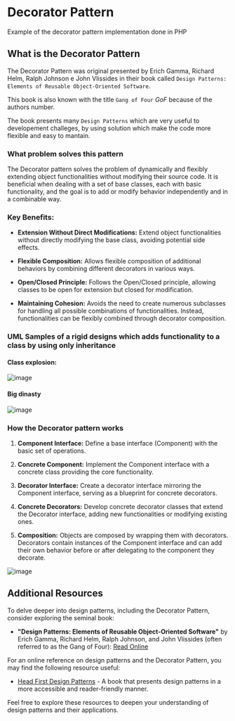 # Decorator Pattern
Example of the decorator pattern  implementation done in PHP

## What is the Decorator Pattern
The Decorator Pattern was original presented by Erich Gamma, Richard Helm, Ralph Johnson e John Vlissides in their book called `Design Patterns: Elements of Reusable Object-Oriented Software`. 

This book is also known with the title `Gang of Four` *GoF* because of the authors number. 

The book presents many `Design Patterns` which are very useful to developement challeges, by using solution which make the code more flexible and easy to mantain.

### What problem solves this pattern
The Decorator pattern solves the problem of dynamically and flexibly extending object functionalities without modifying their source code. It is beneficial when dealing with a set of base classes, each with basic functionality, and the goal is to add or modify behavior independently and in a combinable way.

### Key Benefits:

- **Extension Without Direct Modifications:** Extend object functionalities without directly modifying the base class, avoiding potential side effects.

- **Flexible Composition:** Allows flexible composition of additional behaviors by combining different decorators in various ways.

- **Open/Closed Principle:** Follows the Open/Closed principle, allowing classes to be open for extension but closed for modification.

- **Maintaining Cohesion:** Avoids the need to create numerous subclasses for handling all possible combinations of functionalities. Instead, functionalities can be flexibly combined through decorator composition.

### UML Samples of a rigid designs which adds functionality to a class by using only inheritance

#### Class explosion:
![image](https://github.com/antonio8101/decorator_pattern_php/assets/300245/4266d683-2f11-4319-a445-3a6427c24a80)

#### Big dinasty
![image](https://github.com/antonio8101/decorator_pattern_php/assets/300245/b53e4c65-d4c7-43fd-9ad6-25d169cae0fb)

### How the Decorator pattern works

1. **Component Interface:** Define a base interface (Component) with the basic set of operations.

2. **Concrete Component:** Implement the Component interface with a concrete class providing the core functionality.

3. **Decorator Interface:** Create a decorator interface mirroring the Component interface, serving as a blueprint for concrete decorators.

4. **Concrete Decorators:** Develop concrete decorator classes that extend the Decorator interface, adding new functionalities or modifying existing ones.

5. **Composition:** Objects are composed by wrapping them with decorators. Decorators contain instances of the Component interface and can add their own behavior before or after delegating to the component they decorate.

![image](https://github.com/antonio8101/decorator_pattern_php/assets/300245/b80f646a-c069-4718-ad82-fd70da6f091d)

## Additional Resources

To delve deeper into design patterns, including the Decorator Pattern, consider exploring the seminal book:

- **"Design Patterns: Elements of Reusable Object-Oriented Software"** by Erich Gamma, Richard Helm, Ralph Johnson, and John Vlissides (often referred to as the Gang of Four): [Read Online](https://www.amazon.com/Design-Patterns-Elements-Reusable-Object-Oriented/dp/0201633612)

For an online reference on design patterns and the Decorator Pattern, you may find the following resource useful:

- [Head First Design Patterns](https://www.oreilly.com/library/view/head-first-design/0596007124/) - A book that presents design patterns in a more accessible and reader-friendly manner.

Feel free to explore these resources to deepen your understanding of design patterns and their applications.


